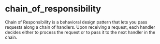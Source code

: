 # chain_of_responsibility

Chain of Responsibility is a behavioral design pattern that lets you pass requests along a chain of handlers. Upon receiving a request, each handler decides either to process the request or to pass it to the next handler in the chain.
